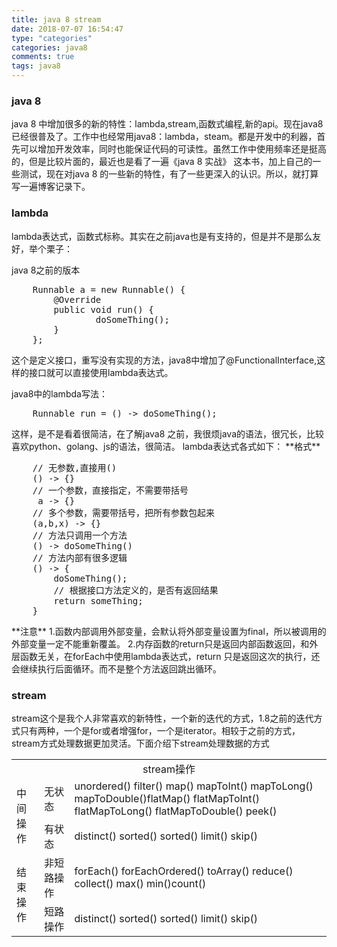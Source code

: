 ```yaml
---
title: java 8 stream
date: 2018-07-07 16:54:47
type: "categories"
categories: java8
comments: true
tags: java8
---
```



### java 8

java 8 中增加很多的新的特性：lambda,stream,函数式编程,新的api。现在java8已经很普及了。工作中也经常用java8：lambda，steam。都是开发中的利器，首先可以增加开发效率，同时也能保证代码的可读性。虽然工作中使用频率还是挺高的，但是比较片面的，最近也是看了一遍《java 8 实战》 这本书，加上自己的一些测试，现在对java 8 的一些新的特性，有了一些更深入的认识。所以，就打算写一遍博客记录下。


### lambda

lambda表达式，函数式标称。其实在之前java也是有支持的，但是并不是那么友好，举个栗子：
<p>java 8之前的版本</p>
<pre>
	Runnable a = new Runnable() {
        @Override
        public void run() {
        		doSomeThing();
        }
    };
</pre>
这个是定义接口，重写没有实现的方法，java8中增加了@FunctionalInterface,这样的接口就可以直接使用lambda表达式。
<p>java8中的lambda写法：</p>
<pre>
	Runnable run = () -> doSomeThing();
</pre>
这样，是不是看着很简洁，在了解java8 之前，我很烦java的语法，很冗长，比较喜欢python、golang、js的语法，很简洁。		
lambda表达式各式如下：		
**格式**		
<p></p>
<pre>
	// 无参数,直接用()
	() -> {}
	// 一个参数，直接指定，不需要带括号
	 a -> {}
	// 多个参数，需要带括号，把所有参数包起来
	(a,b,x) -> {}
	// 方法只调用一个方法
	() -> doSomeThing()
	// 方法内部有很多逻辑
	() -> {
		doSomeThing();
		// 根据接口方法定义的，是否有返回结果
		return someThing;
	}
</pre>
**注意**		
1.函数内部调用外部变量，会默认将外部变量设置为final，所以被调用的外部变量一定不能重新覆盖。	
2.内存函数的return只是返回内部函数返回，和外层函数无关，在forEach中使用lambda表达式，return 只是返回这次的执行，还会继续执行后面循环。而不是整个方法返回跳出循环。


### stream

stream这个是我个人非常喜欢的新特性，一个新的迭代的方式，1.8之前的迭代方式只有两种，一个是for或者增强for，一个是iterator。相较于之前的方式，stream方式处理数据更加灵活。下面介绍下stream处理数据的方式
<table><tr><td colspan="3" align="center">stream操作</td></tr><tr><td rowspan="2">中间操作</td><td>无状态</td><td>unordered() filter() map() mapToInt() mapToLong() mapToDouble()flatMap() flatMapToInt() flatMapToLong() flatMapToDouble() peek()</td></tr><tr><td>有状态</td><td>distinct() sorted() sorted() limit() skip()</td></tr><tr><td rowspan="2">结束操作</td><td>非短路操作</td><td>forEach() forEachOrdered() toArray() reduce() collect() max() min()count()</td></tr><tr><td>短路操作</td><td>distinct() sorted() sorted() limit() skip()</td></tr></table>
